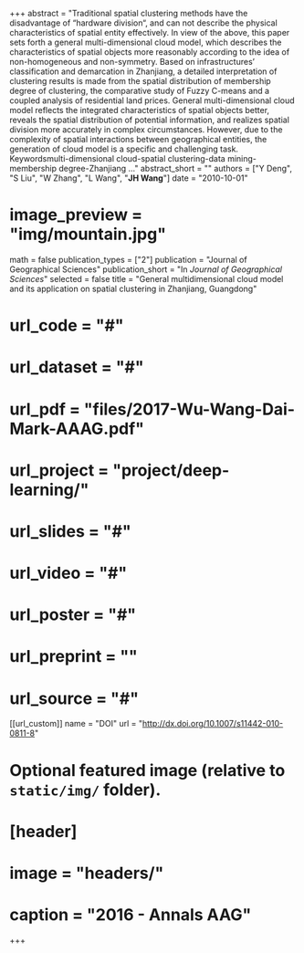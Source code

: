 +++
abstract = "Traditional spatial clustering methods have the disadvantage of “hardware division“, and can not describe the physical characteristics of spatial entity effectively. In view of the above, this paper sets forth a general multi-dimensional cloud model, which describes the characteristics of spatial objects more reasonably according to the idea of non-homogeneous and non-symmetry. Based on infrastructures’ classification and demarcation in Zhanjiang, a detailed interpretation of clustering results is made from the spatial distribution of membership degree of clustering, the comparative study of Fuzzy C-means and a coupled analysis of residential land prices. General multi-dimensional cloud model reflects the integrated characteristics of spatial objects better, reveals the spatial distribution of potential information, and realizes spatial division more accurately in complex circumstances. However, due to the complexity of spatial interactions between geographical entities, the generation of cloud model is a specific and challenging task. Keywordsmulti-dimensional cloud-spatial clustering-data mining-membership degree-Zhanjiang ..."
abstract_short = ""
authors = ["Y Deng", "S Liu", "W Zhang", "L Wang", "**JH Wang**"]
date = "2010-10-01"
# image_preview = "img/mountain.jpg"
math = false
publication_types = ["2"]
publication = "Journal of Geographical Sciences"
publication_short = "In *Journal of Geographical Sciences*"
selected = false
title = "General multidimensional cloud model and its application on spatial clustering in Zhanjiang, Guangdong"
# url_code = "#"
# url_dataset = "#"
# url_pdf = "files/2017-Wu-Wang-Dai-Mark-AAAG.pdf"
# url_project = "project/deep-learning/"
# url_slides = "#"
# url_video = "#"
# url_poster = "#"
# url_preprint = ""
# url_source = "#"

[[url_custom]]
name = "DOI"
url = "http://dx.doi.org/10.1007/s11442-010-0811-8"

# Optional featured image (relative to `static/img/` folder).
# [header]
# image = "headers/"
# caption = "2016 - Annals AAG"

+++


